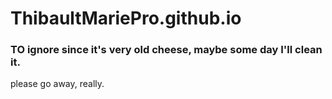 # ThibaultMariePro.github.io

### TO ignore since it's very old cheese, maybe some day I'll clean it.
please go away, really.
